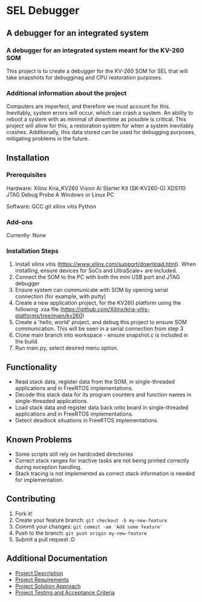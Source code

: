 # SEL Debugger

## A debugger for an integrated system

### A debugger for an integrated system meant for the KV-260 SOM

This project is to create a debugger for the KV-260 SOM for SEL that will take snapshots for debugginag and CPU restoration purposes.

### Additional information about the project

Computers are imperfect, and therefore we must account for this. Inevitably, system errors will occur, which can crash a system. 
An ability to reboot a system with as minimal of downtime as possible is critical. This project will allow for this, a restoration
system for when a system inevitably crashes. Additionally, this data stored can be used for debugging purposes, mitigating problems
in the future.

## Installation

### Prerequisites

Hardware:
Xilinx Kria_KV260 Vision AI Starter Kit (SK-KV260-G)
XDS110 JTAG Debug Probe
A Windows or Linux PC

Software:
GCC
git
xilinx vitis
Python

### Add-ons

Currently: None

### Installation Steps
1.  Install xilinx vitis (https://www.xilinx.com/support/download.html). When installing, ensure devices for SoCs and UltraScale+ are included.
2.  Connect the SOM to the PC with both the mini USB port and JTAG debugger
3.  Ensure system can communicate with SOM by opening serial connection (for example, with putty)
4.  Create a new application project, for the KV260 platform using the following .xsa file (https://github.com/Xilinx/kria-vitis-platforms/tree/main/kv260)
5.  Create a 'hello, world' project, and debug this project to ensure SOM communication. This will be seen in a serial connection from step 3
6.  Clone main branch into workspace - ensure snapshot.c is included in the build.
7.  Run main.py, select desired menu option.

## Functionality
- Read stack data, register data from the SOM, in single-threaded applications and in FreeRTOS implementations.
- Decode this stack data for its program counters and function names in single-threaded applications.
- Load stack data and register data back onto board in single-threaded applications and in FreeRTOS implementations.
- Detect deadlock situations in FreeRTOS implementations.

## Known Problems
- Some scripts still rely on hardcoded directories
- Correct stack ranges for inactive tasks are not being printed correctly during exception handling.
- Stack tracing is not implemented as correct stack information is needed for implementation.


## Contributing
1. Fork it!
2. Create your feature branch: `git checkout -b my-new-feature`
3. Commit your changes: `git commit -am 'Add some feature'`
4. Push to the branch: `git push origin my-new-feature`
5. Submit a pull request :D

## Additional Documentation
- [Project Description](https://github.com/WSUCptSCapstone-F23-S24/sel-embeddeddebugger/blob/main/documents/SEL-EmbeddedDebugger-Project-Description.pdf)
- [Project Requirements](https://github.com/WSUCptSCapstone-F23-S24/sel-embeddeddebugger/blob/main/documents/SEL-EmbeddedDebugger-Project-Requirements.pdf)
- [Project Solution Approach](https://github.com/WSUCptSCapstone-F23-S24/sel-embeddeddebugger/blob/main/documents/SEL-EmbeddedDebugger-Project-Solution-Approach.pdf)
- [Project Testing and Acceptance Criteria](https://github.com/WSUCptSCapstone-F23-S24/sel-embeddeddebugger/blob/main/documents/SELEmbeddedDebugger-TestingandAcceptance.pdf)
